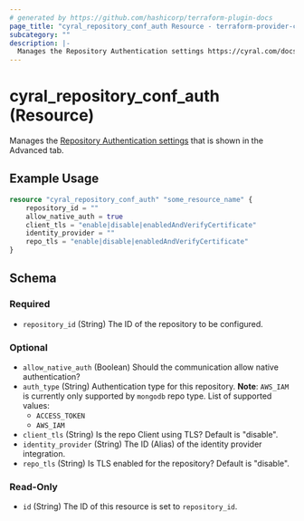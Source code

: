 ```yaml
---
# generated by https://github.com/hashicorp/terraform-plugin-docs
page_title: "cyral_repository_conf_auth Resource - terraform-provider-cyral"
subcategory: ""
description: |-
  Manages the Repository Authentication settings https://cyral.com/docs/manage-repositories/repo-advanced-settings/#authentication that is shown in the Advanced tab.
---
```


# cyral_repository_conf_auth (Resource)

Manages the [Repository Authentication settings](https://cyral.com/docs/manage-repositories/repo-advanced-settings/#authentication) that is shown in the Advanced tab.

## Example Usage

```terraform
resource "cyral_repository_conf_auth" "some_resource_name" {
    repository_id = ""
    allow_native_auth = true
    client_tls = "enable|disable|enabledAndVerifyCertificate"
    identity_provider = ""
    repo_tls = "enable|disable|enabledAndVerifyCertificate"
}
```

<!-- schema generated by tfplugindocs -->

## Schema

### Required

- `repository_id` (String) The ID of the repository to be configured.

### Optional

- `allow_native_auth` (Boolean) Should the communication allow native authentication?
- `auth_type` (String) Authentication type for this repository. **Note**: `AWS_IAM` is currently only supported by `mongodb` repo type. List of supported values:
  - `ACCESS_TOKEN`
  - `AWS_IAM`
- `client_tls` (String) Is the repo Client using TLS? Default is "disable".
- `identity_provider` (String) The ID (Alias) of the identity provider integration.
- `repo_tls` (String) Is TLS enabled for the repository? Default is "disable".

### Read-Only

- `id` (String) The ID of this resource is set to `repository_id`.
